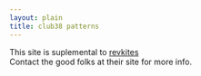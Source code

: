 ```yaml
---
layout: plain
title: club38 patterns
---
```


This site is suplemental to [revkites](https://revkites.com/club-38/)  
Contact the good folks at their site for more info.

